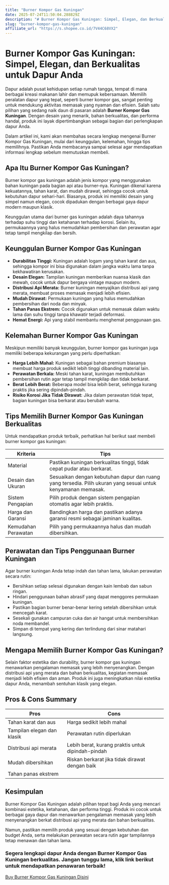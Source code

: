 ```yaml
---
title: "Burner Kompor Gas Kuningan"
date: 2025-07-24T11:50:04.288829Z
description: "# Burner Kompor Gas Kuningan: Simpel, Elegan, dan Berkualitas untuk Dapur Anda..."
slug: "burner-kompor-gas-kuningan"
affiliate_url: "https://s.shopee.co.id/7V44C68VX2"
---
```

# Burner Kompor Gas Kuningan: Simpel, Elegan, dan Berkualitas untuk Dapur Anda

Dapur adalah pusat kehidupan setiap rumah tangga, tempat di mana berbagai kreasi makanan lahir dan memupuk kebersamaan. Memilih peralatan dapur yang tepat, seperti burner kompor gas, sangat penting untuk mendukung aktivitas memasak yang nyaman dan efisien. Salah satu pilihan yang sedang naik daun di pasaran adalah **Burner Kompor Gas Kuningan**. Dengan desain yang menarik, bahan berkualitas, dan performa handal, produk ini layak dipertimbangkan sebagai bagian dari perlengkapan dapur Anda.

Dalam artikel ini, kami akan membahas secara lengkap mengenai Burner Kompor Gas Kuningan, mulai dari keunggulan, kelemahan, hingga tips memilihnya. Pastikan Anda membacanya sampai selesai agar mendapatkan informasi lengkap sebelum memutuskan membeli.

## Apa Itu Burner Kompor Gas Kuningan?

Burner kompor gas kuningan adalah jenis kompor yang menggunakan bahan kuningan pada bagian api atau burner-nya. Kuningan dikenal karena kekuatannya, tahan karat, dan mudah dirawat, sehingga cocok untuk kebutuhan dapur sehari-hari. Biasanya, produk ini memiliki desain yang simpel namun elegan, cocok dipadukan dengan berbagai gaya dapur modern maupun klasik.

Keunggulan utama dari burner gas kuningan adalah daya tahannya terhadap suhu tinggi dan ketahanan terhadap korosi. Selain itu, permukaannya yang halus memudahkan pembersihan dan perawatan agar tetap tampil mengkilap dan bersih.

## Keunggulan Burner Kompor Gas Kuningan

- **Durabilitas Tinggi:** Kuningan adalah logam yang tahan karat dan aus, sehingga kompor ini bisa digunakan dalam jangka waktu lama tanpa kekhawatiran kerusakan.
- **Desain Elegan:** Tampilan kuningan memberikan nuansa klasik dan mewah, cocok untuk dapur bergaya vintage maupun modern.
- **Distribusi Api Merata:** Burner kuningan menyajikan distribusi api yang merata, membuat proses memasak menjadi lebih efisien.
- **Mudah Dirawat:** Permukaan kuningan yang halus memudahkan pembersihan dari noda dan minyak.
- **Tahan Panas Ekstrem:** Cocok digunakan untuk memasak dalam waktu lama dan suhu tinggi tanpa khawatir terjadi deformasi.
- **Hemat Energi:** Api yang stabil membantu menghemat penggunaan gas.

## Kelemahan Burner Kompor Gas Kuningan

Meskipun memiliki banyak keunggulan, burner kompor gas kuningan juga memiliki beberapa kekurangan yang perlu diperhatikan:

- **Harga Lebih Mahal:** Kuningan sebagai bahan premium biasanya membuat harga produk sedikit lebih tinggi dibanding material lain.
- **Perawatan Berkala:** Meski tahan karat, kuningan membutuhkan pembersihan rutin agar tetap tampil mengkilap dan tidak berkarat.
- **Berat Lebih Berat:** Beberapa model bisa lebih berat, sehingga kurang praktis jika sering dipindah-pindah.
- **Risiko Korosi Jika Tidak Dirawat:** Jika dalam perawatan tidak tepat, bagian kuningan bisa berkarat atau berubah warna.

## Tips Memilih Burner Kompor Gas Kuningan Berkualitas

Untuk mendapatkan produk terbaik, perhatikan hal berikut saat membeli burner kompor gas kuningan:

| Kriteria                        | Tips                                                    |
|--------------------------------|----------------------------------------------------------|
| Material                        | Pastikan kuningan berkualitas tinggi, tidak cepat pudar atau berkarat. |
| Desain dan Ukuran             | Sesuaikan dengan kebutuhan dapur dan ruang yang tersedia. Pilih ukuran yang sesuai untuk kenyamanan memasak. |
| Sistem Pengapian              | Pilih produk dengan sistem pengapian otomatis agar lebih praktis. |
| Harga dan Garansi            | Bandingkan harga dan pastikan adanya garansi resmi sebagai jaminan kualitas. |
| Kemudahan Perawatan           | Pilih yang permukaannya halus dan mudah dibersihkan. |

## Perawatan dan Tips Penggunaan Burner Kuningan

Agar burner kuningan Anda tetap indah dan tahan lama, lakukan perawatan secara rutin:

- Bersihkan setiap selesai digunakan dengan kain lembab dan sabun ringan.
- Hindari penggunaan bahan abrasif yang dapat menggores permukaan kuningan.
- Pastikan bagian burner benar-benar kering setelah dibersihkan untuk mencegah karat.
- Sesekali gunakan campuran cuka dan air hangat untuk membersihkan noda membandel.
- Simpan di tempat yang kering dan terlindung dari sinar matahari langsung.

## Mengapa Memilih Burner Kompor Gas Kuningan?

Selain faktor estetika dan durability, burner kompor gas kuningan menawarkan pengalaman memasak yang lebih menyenangkan. Dengan distribusi api yang merata dan bahan berkualitas, kegiatan memasak menjadi lebih efisien dan aman. Produk ini juga meningkatkan nilai estetika dapur Anda, menambah sentuhan klasik yang elegan.

## Pros & Cons Summary

| Pros                                  | Cons                                              |
|--------------------------------------|---------------------------------------------------|
| Tahan karat dan aus                 | Harga sedikit lebih mahal                        |
| Tampilan elegan dan klasik          | Perawatan rutin diperlukan                       |
| Distribusi api merata               | Lebih berat, kurang praktis untuk dipindah-pindah|
| Mudah dibersihkan                   | Riskan berkarat jika tidak dirawat dengan baik   |
| Tahan panas ekstrem                 |                                                   |

## Kesimpulan

Burner Kompor Gas Kuningan adalah pilihan tepat bagi Anda yang mencari kombinasi estetika, ketahanan, dan performa tinggi. Produk ini cocok untuk berbagai gaya dapur dan menawarkan pengalaman memasak yang lebih menyenangkan berkat distribusi api yang merata dan bahan berkualitas.

Namun, pastikan memilih produk yang sesuai dengan kebutuhan dan budget Anda, serta melakukan perawatan secara rutin agar tampilannya tetap menawan dan tahan lama.

### Segera lengkapi dapur Anda dengan Burner Kompor Gas Kuningan berkualitas. Jangan tunggu lama, klik link berikut untuk mendapatkan penawaran terbaik! 

[Buy Burner Kompor Gas Kuningan Disini](https://s.shopee.co.id/7V44C68VX2)